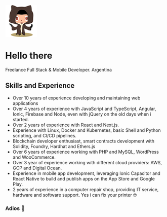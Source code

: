 <picture>
  <source media="(prefers-color-scheme: dark)" alt="Welcome to the dark side" srcset="https://raw.githubusercontent.com/alexx855/alexx855/master/public/stormtroopocat.png">
  <img alt="May the Force be with you" width="100" height="100" src="https://raw.githubusercontent.com/alexx855/alexx855/master/public/octobiwan.png">
</picture>

# Hello there

Freelance Full Stack & Mobile Developer. Argentina

## Skills and Experience

- Over 10 years of experience developing and maintaining web applications
- Over 4 years of experience with JavaScript and TypeScript, Angular, Ionic, Firebase and Node, even with jQuery on the old days when i started.
- Over 2 years of experience with React and Next.js.
- Experience with Linux, Docker and Kubernetes, basic Shell and Python scripting, and CI/CD pipelines.
- Blockchain developer enthusiast, smart contracts development with Solidity, Foundry, Hardhat and Ethers.js
- Over 6 years of experience working with PHP and MySQL, WordPress and WooCommerce.
- Over 3 year of experience working with different cloud providers: AWS, GCP and Digital Ocean.
- Experience in mobile app development, leveraging Ionic Capacitor and React Native to build and publish apps on the App Store and Google Play.
- 2 years of experience in a computer repair shop, providing IT service, hardware and software support. Yes i can fix your printer 🤓

### Adios 👋
